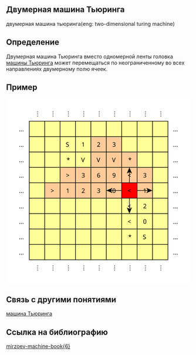 ##   Двумерная машина Тьюринга
двумерная машина тьюринга(eng: two-dimensional turing machine) 

## Определение
Двумерная машина Тьюринга вместо одномерной ленты головка [машины Тьюринга](turing_machine.md) может перемещаться по неограниченному во всех направлениях двумерному полю ячеек.
## Пример
![two-dimensional turing machine](images/tm2d_memory.svg)


## Связь с другими понятиями
[машина Тьюринга](turing_machine.md)
## Ccылка на библиографию
[mirzoev-machine-book{6}](../bibliography/mirzoev-machine-book%7B6%7D.md)
